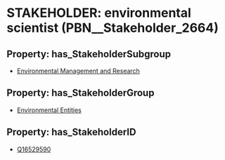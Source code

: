 # STAKEHOLDER: __environmental scientist__ (PBN__Stakeholder_2664)

## Property: has_StakeholderSubgroup

* [Environmental Management and Research](PBN__StakeholderSubgroup_162)

## Property: has_StakeholderGroup

* [Environmental Entities](PBN__StakeholderGroup_13)

## Property: has_StakeholderID

* [Q16529590](Q16529590)

